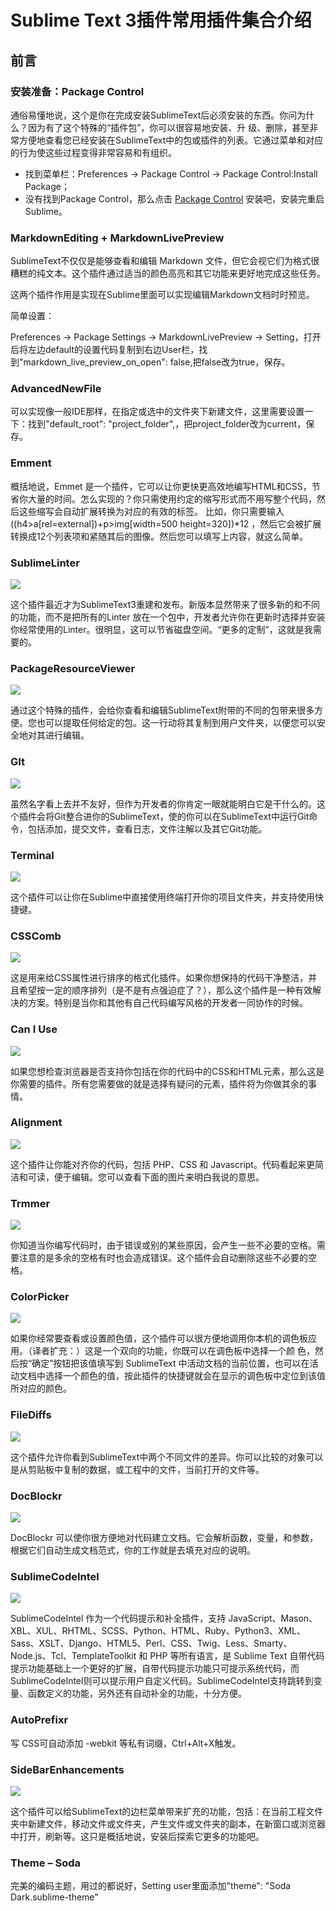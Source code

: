 # Sublime Text 3插件常用插件集合介绍

## 前言

### 安装准备：Package Control

通俗易懂地说，这个是你在完成安装SublimeText后必须安装的东西。你问为什么？因为有了这个特殊的“插件包”，你可以很容易地安装、升 级、删除，甚至非常方便地查看您已经安装在SublimeText中的包或插件的列表。它通过菜单和对应的行为使这些过程变得非常容易和有组织。

- 找到菜单栏：Preferences → Package Control → Package Control:Install Package；
- 没有找到Package Control，那么点击 [Package Control](https://packagecontrol.io/installation) 安装吧，安装完重启Sublime。


### MarkdownEditing + MarkdownLivePreview
SublimeText不仅仅是能够查看和编辑 Markdown 文件，但它会视它们为格式很糟糕的纯文本。这个插件通过适当的颜色高亮和其它功能来更好地完成这些任务。

这两个插件作用是实现在Sublime里面可以实现编辑Markdown文档时时预览。

简单设置：

Preferences → Package Settings → MarkdownLivePreview → Setting，打开后将左边default的设置代码复制到右边User栏，找到"markdown_live_preview_on_open": false,把false改为true，保存。


### AdvancedNewFile

可以实现像一般IDE那样，在指定或选中的文件夹下新建文件，这里需要设置一下：找到"default_root": "project_folder",，把project_folder改为current，保存。


### Emment

概括地说，Emmet 是一个插件，它可以让你更快更高效地编写HTML和CSS，节省你大量的时间。怎么实现的？你只需使用约定的缩写形式而不用写整个代码，然后这些缩写会自动扩展转换为对应的有效的标签。 比如，你只需要输入 ((h4>a[rel=external])+p>img[width=500 height=320])*12 ，然后它会被扩展转换成12个列表项和紧随其后的图像。然后您可以填写上内容，就这么简单。


### SublimeLinter

![](http://static.open-open.com/news/uploadImg/20140209/20140209103404_511.gif)

这个插件最近才为SublimeText3重建和发布。新版本显然带来了很多新的和不同的功能，而不是把所有的Linter 放在一个包中，开发者允许你在更新时选择并安装你经常使用的Linter。很明显，这可以节省磁盘空间。“更多的定制”，这就是我需要的。

### PackageResourceViewer

![](http://static.open-open.com/news/uploadImg/20140209/20140209103404_51.gif)

通过这个特殊的插件，会给你查看和编辑SublimeText附带的不同的包带来很多方便。您也可以提取任何给定的包。这一行动将其复制到用户文件夹，以便您可以安全地对其进行编辑。

### GIt

![](http://static.open-open.com/news/uploadImg/20140209/20140209103404_971.gif)

虽然名字看上去并不友好，但作为开发者的你肯定一眼就能明白它是干什么的。这个插件会将Git整合进你的SublimeText，使的你可以在SublimeText中运行Git命令，包括添加，提交文件，查看日志，文件注解以及其它Git功能。

### Terminal

![](http://static.open-open.com/news/uploadImg/20140209/20140209103404_949.gif)

这个插件可以让你在Sublime中直接使用终端打开你的项目文件夹，并支持使用快捷键。


### CSSComb

![](http://static.open-open.com/news/uploadImg/20140209/20140209103404_505.gif)

这是用来给CSS属性进行排序的格式化插件。如果你想保持的代码干净整洁，并且希望按一定的顺序排列（是不是有点强迫症了？），那么这个插件是一种有效解决的方案。特别是当你和其他有自己代码编写风格的开发者一同协作的时候。

### Can I Use

![](http://static.open-open.com/news/uploadImg/20140209/20140209103404_731.gif)

如果您想检查浏览器是否支持你包括在你的代码中的CSS和HTML元素，那么这是你需要的插件。所有您需要做的就是选择有疑问的元素，插件将为你做其余的事情。

### Alignment

![](http://static.open-open.com/news/uploadImg/20140209/20140209103404_247.gif)

这个插件让你能对齐你的代码，包括 PHP、CSS 和 Javascript。代码看起来更简洁和可读，便于编辑。您可以查看下面的图片来明白我说的意思。

### Trmmer

![](http://static.open-open.com/news/uploadImg/20140209/20140209103404_916.gif)

你知道当你编写代码时，由于错误或别的某些原因，会产生一些不必要的空格。需要注意的是多余的空格有时也会造成错误。这个插件会自动删除这些不必要的空格。

### ColorPicker

![](http://static.open-open.com/news/uploadImg/20140209/20140209103404_937.gif)

如果你经常要查看或设置颜色值，这个插件可以很方便地调用你本机的调色板应用。（译者扩充：）这是一个双向的功能，你既可以在调色板中选择一个颜 色，然后按“确定”按钮把该值填写到 SublimeText 中活动文档的当前位置，也可以在活动文档中选择一个颜色的值，按此插件的快捷键就会在显示的调色板中定位到该值所对应的颜色。

### FileDiffs

![](http://static.open-open.com/news/uploadImg/20140209/20140209103404_519.gif)

这个插件允许你看到SublimeText中两个不同文件的差异。你可以比较的对象可以是从剪贴板中复制的数据，或工程中的文件，当前打开的文件等。

### DocBlockr

![](http://static.open-open.com/news/uploadImg/20140209/20140209103404_500.gif)

DocBlockr 可以使你很方便地对代码建立文档。它会解析函数，变量，和参数，根据它们自动生成文档范式，你的工作就是去填充对应的说明。

### SublimeCodeIntel

![](http://cdn.cocimg.com/ueditor/upload/image/20160225/1456389071910070.png)

SublimeCodeIntel 作为一个代码提示和补全插件，支持 JavaScript、Mason、XBL、XUL、RHTML、SCSS、Python、HTML、Ruby、Python3、XML、Sass、XSLT、Django、HTML5、Perl、CSS、Twig、Less、Smarty、Node.js、Tcl、TemplateToolkit 和 PHP 等所有语言，是 Sublime Text 自带代码提示功能基础上一个更好的扩展，自带代码提示功能只可提示系统代码，而SublimeCodeIntel则可以提示用户自定义代码。SublimeCodeIntel支持跳转到变量、函数定义的功能，另外还有自动补全的功能，十分方便。

### AutoPrefixr

写 CSS可自动添加 -webkit 等私有词缀，Ctrl+Alt+X触发。

### SideBarEnhancements

![](http://static.open-open.com/news/uploadImg/20140209/20140209103404_405.gif)

这个插件可以给SublimeText的边栏菜单带来扩充的功能，包括：在当前工程文件夹中新建文件，移动文件或文件夹，产生文件或文件夹的副本，在新窗口或浏览器中打开，刷新等。这只是概括地说，安装后探索它更多的功能吧。

### Theme – Soda

完美的编码主题，用过的都说好，Setting user里面添加"theme": "Soda Dark.sublime-theme"




